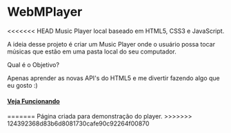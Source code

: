 WebMPlayer
==========

<<<<<<< HEAD
Music Player local baseado em HTML5, CSS3 e JavaScript.

A ideia desse projeto é criar um Music Player onde o usuário possa tocar músicas que estão em uma pasta local do seu computador.

Qual é o Objetivo?

Apenas aprender as novas API's do HTML5 e me divertir fazendo algo que eu gosto :)

<h4><a href="http://csilva2810.github.io/webmplayer/demo/index.html">Veja Funcionando</a></h4>
=======
Página criada para demonstração do player.
>>>>>>> 124392368d83b6d8081730cafe90c92264f00870
